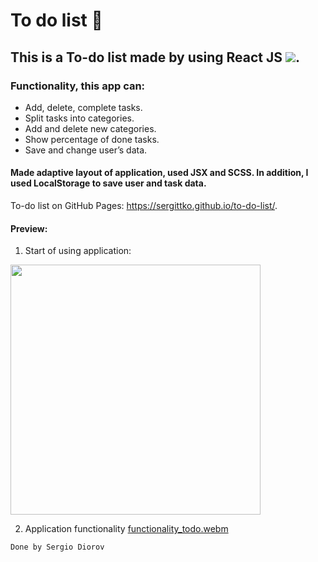 # To do list 📝

## This is a To-do list made by using React JS <img src="https://img.shields.io/badge/-464f5c?style=flat&logo=React">.

### Functionality, this app can:
*	Add, delete, complete tasks.
*	Split tasks into categories.
*	Add and delete new categories.
*	Show percentage of done tasks.
*	Save and change user’s data.

#### Made adaptive layout of application, used JSX and SCSS. In addition, I used LocalStorage to save user and task data.

To-do list on GitHub Pages: https://sergittko.github.io/to-do-list/.

#### Preview:
1) Start of using application:
<img src="https://user-images.githubusercontent.com/62090645/198835627-2936267d-835e-4da9-88a3-4858dbf19b86.gif" width="400">


2) Application functionality
[functionality_todo.webm](https://user-images.githubusercontent.com/62090645/198835658-dddb48f0-1ade-44ab-848a-cd63285fe0d1.webm)

`Done by Sergio Diorov`
